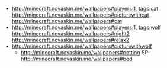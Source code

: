 - http://minecraft.novaskin.me/wallpapers#players:1, tags:cat
    http://minecraft.novaskin.me/wallpapers#picturewithcat
    http://minecraft.novaskin.me/wallpapers#cat
- http://minecraft.novaskin.me/wallpapers#players:1, tags:wolf
    http://minecraft.novaskin.me/wallpapers#night2
   http://minecraft.novaskin.me/wallpapers#relax2
- http://minecraft.novaskin.me/wallpapers#picturewithwolf
   - http://minecraft.novaskin.me/wallpapers#petting
SP: http://minecraft.novaskin.me/wallpapers#bed
